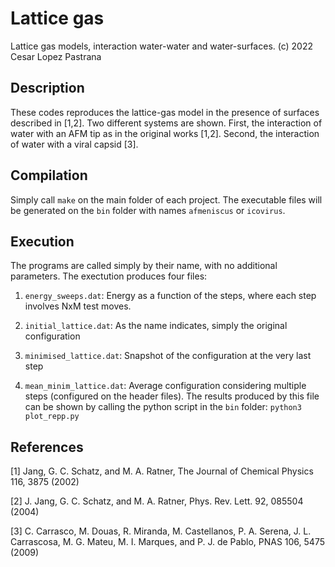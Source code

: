 # Lattice gas 

Lattice gas models, interaction water-water and water-surfaces.
(c) 2022 Cesar Lopez Pastrana

## Description
These codes reproduces the lattice-gas model in the presence of surfaces described in [1,2]. 
Two different systems are shown. First, the interaction of water with an AFM tip as in the original works [1,2]. Second, the interaction of water with a viral capsid [3]. 

## Compilation
Simply call `make` on the main folder of each project. The executable files will be generated on the `bin` folder with names `afmeniscus` or `icovirus`.

## Execution
The programs are called simply by their name, with no additional parameters. The exectution produces four files:

1. `energy_sweeps.dat`: Energy as a function of the steps, where each step involves NxM test moves.

2. `initial_lattice.dat`: As the name indicates, simply the original configuration

3. `minimised_lattice.dat`: Snapshot of the configuration at the very last step

4. `mean_minim_lattice.dat`: Average configuration considering multiple steps (configured on the header files). The results produced by this file can be shown by calling the python script in the `bin` folder: `python3 plot_repp.py`



## References

[1] Jang, G. C. Schatz, and M. A. Ratner, The Journal of Chemical Physics 116, 3875 (2002)

[2] J. Jang, G. C. Schatz, and M. A. Ratner, Phys. Rev. Lett. 92, 085504 (2004)

[3] C. Carrasco, M. Douas, R. Miranda, M. Castellanos, P. A. Serena, J. L. Carrascosa, M. G. Mateu, M. I. Marques, and P. J. de Pablo, PNAS 106, 5475 (2009)

